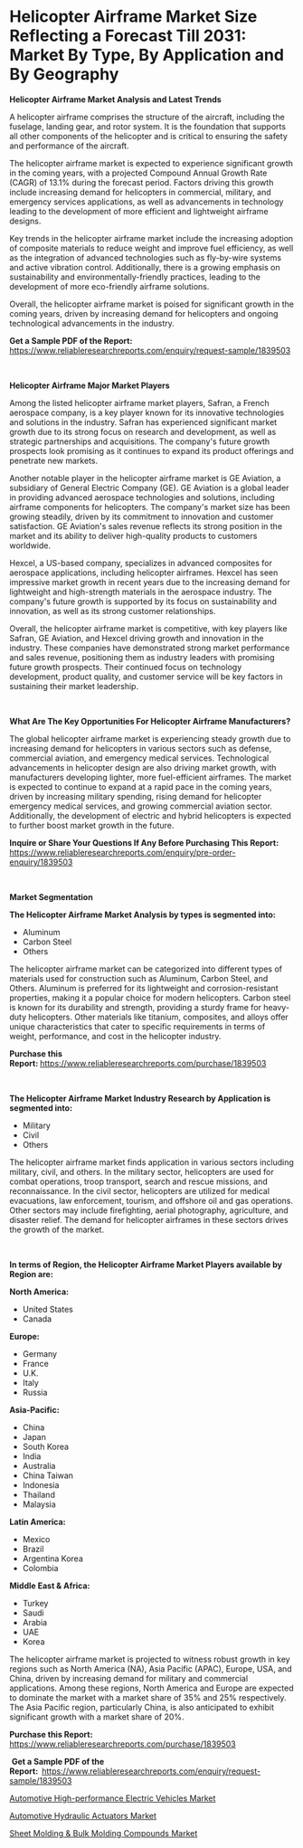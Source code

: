 <p><h1>Helicopter Airframe Market Size Reflecting a Forecast Till 2031: Market By Type, By Application and By Geography</h1></p><p><strong>Helicopter Airframe Market Analysis and Latest Trends</strong></p>
<p><p>A helicopter airframe comprises the structure of the aircraft, including the fuselage, landing gear, and rotor system. It is the foundation that supports all other components of the helicopter and is critical to ensuring the safety and performance of the aircraft.</p><p>The helicopter airframe market is expected to experience significant growth in the coming years, with a projected Compound Annual Growth Rate (CAGR) of 13.1% during the forecast period. Factors driving this growth include increasing demand for helicopters in commercial, military, and emergency services applications, as well as advancements in technology leading to the development of more efficient and lightweight airframe designs.</p><p>Key trends in the helicopter airframe market include the increasing adoption of composite materials to reduce weight and improve fuel efficiency, as well as the integration of advanced technologies such as fly-by-wire systems and active vibration control. Additionally, there is a growing emphasis on sustainability and environmentally-friendly practices, leading to the development of more eco-friendly airframe solutions.</p><p>Overall, the helicopter airframe market is poised for significant growth in the coming years, driven by increasing demand for helicopters and ongoing technological advancements in the industry.</p></p>
<p><strong>Get a Sample PDF of the Report:&nbsp;</strong> <a href="https://www.reliableresearchreports.com/enquiry/request-sample/1839503">https://www.reliableresearchreports.com/enquiry/request-sample/1839503</a></p>
<p>&nbsp;</p>
<p><strong>Helicopter Airframe Major Market Players</strong></p>
<p><p>Among the listed helicopter airframe market players, Safran, a French aerospace company, is a key player known for its innovative technologies and solutions in the industry. Safran has experienced significant market growth due to its strong focus on research and development, as well as strategic partnerships and acquisitions. The company's future growth prospects look promising as it continues to expand its product offerings and penetrate new markets.</p><p>Another notable player in the helicopter airframe market is GE Aviation, a subsidiary of General Electric Company (GE). GE Aviation is a global leader in providing advanced aerospace technologies and solutions, including airframe components for helicopters. The company's market size has been growing steadily, driven by its commitment to innovation and customer satisfaction. GE Aviation's sales revenue reflects its strong position in the market and its ability to deliver high-quality products to customers worldwide.</p><p>Hexcel, a US-based company, specializes in advanced composites for aerospace applications, including helicopter airframes. Hexcel has seen impressive market growth in recent years due to the increasing demand for lightweight and high-strength materials in the aerospace industry. The company's future growth is supported by its focus on sustainability and innovation, as well as its strong customer relationships.</p><p>Overall, the helicopter airframe market is competitive, with key players like Safran, GE Aviation, and Hexcel driving growth and innovation in the industry. These companies have demonstrated strong market performance and sales revenue, positioning them as industry leaders with promising future growth prospects. Their continued focus on technology development, product quality, and customer service will be key factors in sustaining their market leadership.</p></p>
<p>&nbsp;</p>
<p><strong>What Are The Key Opportunities For Helicopter Airframe Manufacturers?</strong></p>
<p><p>The global helicopter airframe market is experiencing steady growth due to increasing demand for helicopters in various sectors such as defense, commercial aviation, and emergency medical services. Technological advancements in helicopter design are also driving market growth, with manufacturers developing lighter, more fuel-efficient airframes. The market is expected to continue to expand at a rapid pace in the coming years, driven by increasing military spending, rising demand for helicopter emergency medical services, and growing commercial aviation sector. Additionally, the development of electric and hybrid helicopters is expected to further boost market growth in the future.</p></p>
<p><strong>Inquire or Share Your Questions If Any Before Purchasing This Report:</strong> <a href="https://www.reliableresearchreports.com/enquiry/pre-order-enquiry/1839503">https://www.reliableresearchreports.com/enquiry/pre-order-enquiry/1839503</a></p>
<p>&nbsp;</p>
<p><strong>Market Segmentation</strong></p>
<p><strong>The Helicopter Airframe Market Analysis by types is segmented into:</strong></p>
<p><ul><li>Aluminum</li><li>Carbon Steel</li><li>Others</li></ul></p>
<p><p>The helicopter airframe market can be categorized into different types of materials used for construction such as Aluminum, Carbon Steel, and Others. Aluminum is preferred for its lightweight and corrosion-resistant properties, making it a popular choice for modern helicopters. Carbon steel is known for its durability and strength, providing a sturdy frame for heavy-duty helicopters. Other materials like titanium, composites, and alloys offer unique characteristics that cater to specific requirements in terms of weight, performance, and cost in the helicopter industry.</p></p>
<p><strong>Purchase this Report:&nbsp;</strong><a href="https://www.reliableresearchreports.com/purchase/1839503">https://www.reliableresearchreports.com/purchase/1839503</a></p>
<p>&nbsp;</p>
<p><strong>The Helicopter Airframe Market Industry Research by Application is segmented into:</strong></p>
<p><ul><li>Military</li><li>Civil</li><li>Others</li></ul></p>
<p><p>The helicopter airframe market finds application in various sectors including military, civil, and others. In the military sector, helicopters are used for combat operations, troop transport, search and rescue missions, and reconnaissance. In the civil sector, helicopters are utilized for medical evacuations, law enforcement, tourism, and offshore oil and gas operations. Other sectors may include firefighting, aerial photography, agriculture, and disaster relief. The demand for helicopter airframes in these sectors drives the growth of the market.</p></p>
<p>&nbsp;</p>
<p><strong>In terms of Region, the Helicopter Airframe Market Players available by Region are:</strong></p>
<p>
    <p> <strong> North America: </strong>
        <ul>
            <li>United States</li>
            <li>Canada</li>
        </ul>
        </p> 
    <p> <strong> Europe: </strong>
        <ul>
            <li>Germany</li>
            <li>France</li>
            <li>U.K.</li>
            <li>Italy</li>
            <li>Russia</li>
        </ul>
        </p> 
    <p> <strong> Asia-Pacific: </strong>
        <ul>
            <li>China</li>
            <li>Japan</li>
            <li>South Korea</li>
            <li>India</li>
            <li>Australia</li>
            <li>China Taiwan</li>
            <li>Indonesia</li>
            <li>Thailand</li>
            <li>Malaysia</li>
        </ul>
        </p> 
    <p> <strong> Latin America: </strong>
        <ul>
            <li>Mexico</li>
            <li>Brazil</li>
            <li>Argentina Korea</li>
            <li>Colombia</li>
        </ul>
        </p> 
    <p> <strong> Middle East & Africa: </strong>
        <ul>
            <li>Turkey</li>
            <li>Saudi</li>
            <li>Arabia</li>
            <li>UAE</li>
            <li>Korea</li>
        </ul>
    </p>
    </p>
<p><p>The helicopter airframe market is projected to witness robust growth in key regions such as North America (NA), Asia Pacific (APAC), Europe, USA, and China, driven by increasing demand for military and commercial applications. Among these regions, North America and Europe are expected to dominate the market with a market share of 35% and 25% respectively. The Asia Pacific region, particularly China, is also anticipated to exhibit significant growth with a market share of 20%.</p></p>
<p><strong>Purchase this Report: </strong><a href="https://www.reliableresearchreports.com/purchase/1839503">https://www.reliableresearchreports.com/purchase/1839503</a></p>
<p>&nbsp;<strong>Get a Sample PDF of the Report:&nbsp;&nbsp;</strong><a href="https://www.reliableresearchreports.com/enquiry/request-sample/1839503">https://www.reliableresearchreports.com/enquiry/request-sample/1839503</a></p>
<p><strong></strong></p>
<p><p><a href="https://view.publitas.com/reportprime-1/automotive-high-performance-electric-vehicles-market-research-report-forecasted-for-period-from-2023-2030-by-market-type-market-application-and-region/">Automotive High-performance Electric Vehicles Market</a></p><p><a href="https://view.publitas.com/reportprime-1/automotive-hydraulic-actuators-market-research-report-provides-critical-insights-that-can-help-shape-business-development-and-investment-strategies/">Automotive Hydraulic Actuators Market</a></p><p><a href="https://view.publitas.com/reportprime-1/sheet-molding-bulk-molding-compounds-market-share-market-new-trends-analysis-report-by-type-by-application-by-end-use-by-region-and-segment-forecasts-2023-2030/">Sheet Molding & Bulk Molding Compounds Market</a></p></p>